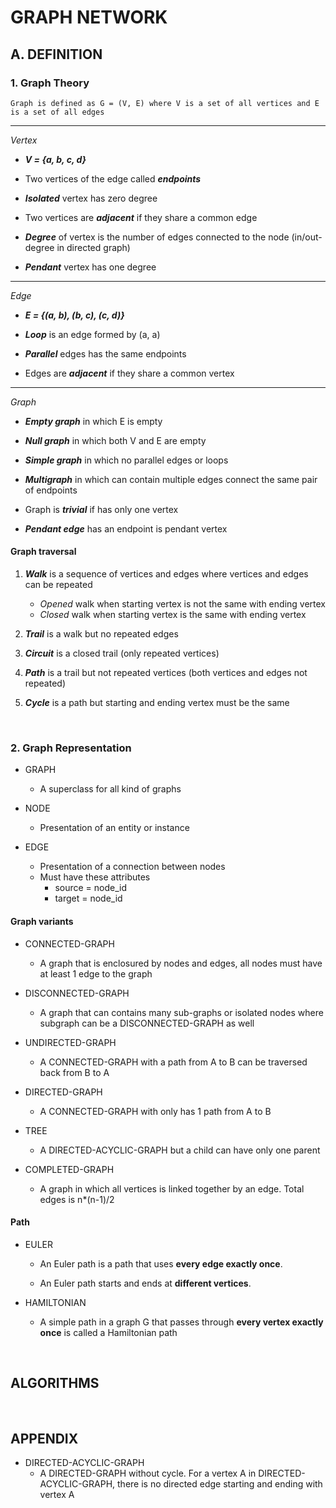 # **GRAPH NETWORK**

## **A. DEFINITION**
### **1. Graph Theory**
    Graph is defined as G = (V, E) where V is a set of all vertices and E is a set of all edges

---
*Vertex*

- ***V = {a, b, c, d}***

- Two vertices of the edge called ***endpoints***

- ***Isolated*** vertex has zero degree

- Two vertices are ***adjacent*** if they share a common edge

- ***Degree*** of vertex is the number of edges connected to the node (in/out-degree in directed graph)

- ***Pendant*** vertex has one degree 


---
*Edge*

- ***E = {(a, b), (b, c), (c, d)}***

- ***Loop*** is an edge formed by (a, a)

- ***Parallel*** edges has the same endpoints

- Edges are ***adjacent*** if they share a common vertex

---

*Graph*

- ***Empty graph*** in which E is empty

- ***Null graph*** in which both V and E are empty

- ***Simple graph*** in which no parallel edges or loops

- ***Multigraph*** in which can contain multiple edges connect the same pair of endpoints

- Graph is ***trivial*** if has only one vertex

- ***Pendant edge*** has an endpoint is pendant vertex

#### Graph traversal

1. ***Walk*** is a sequence of vertices and edges where vertices and edges can be repeated

    * *Opened* walk when starting vertex is not the same with ending vertex
    * *Closed* walk when starting vertex is the same with ending vertex

2. ***Trail*** is a walk but no repeated edges

3. ***Circuit*** is a closed trail (only repeated vertices)

4. ***Path*** is a trail but not repeated vertices (both vertices and edges not  repeated)

5. ***Cycle*** is a path but starting and ending vertex must be the same

<br>

### **2. Graph Representation**
- GRAPH
    - A superclass for all kind of graphs

- NODE 
    - Presentation of an entity or instance 

- EDGE
    - Presentation of a connection between nodes
    - Must have these attributes
        - source = node_id
        - target = node_id

#### Graph variants
- CONNECTED-GRAPH
    - A graph that is enclosured by nodes and edges, all nodes must have at least 1 edge to the graph

- DISCONNECTED-GRAPH
    - A graph that can contains many sub-graphs or isolated nodes where subgraph can be a DISCONNECTED-GRAPH as well

- UNDIRECTED-GRAPH
    - A CONNECTED-GRAPH with a path from A to B can be traversed back from B to A

- DIRECTED-GRAPH
    - A CONNECTED-GRAPH with only has 1 path from A to B

- TREE
    - A DIRECTED-ACYCLIC-GRAPH but a child can have only one parent

- COMPLETED-GRAPH
    - A graph in which all vertices is linked together by an edge. Total edges is n*(n-1)/2

#### Path

- EULER 

    - An Euler path is a path that uses **every edge exactly once**.

    - An Euler path starts and ends at **different vertices**.

- HAMILTONIAN

    - A simple path in a graph G that passes through **every vertex exactly once** is called a Hamiltonian path

<br>

## **ALGORITHMS**



<br>

## **APPENDIX**
- DIRECTED-ACYCLIC-GRAPH
    - A DIRECTED-GRAPH without cycle. For a vertex A in DIRECTED-ACYCLIC-GRAPH, there is no directed edge starting and ending with vertex A

